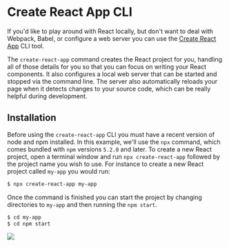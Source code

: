 # Create React App CLI
If you'd like to play around with React locally, but don't want to deal with Webpack, Babel, or configure a web server you can use the [Create React App](https://create-react-app.dev/) CLI tool. 

The `create-react-app` command creates the React project for you, handling all of those details for you so that you can focus on writing your React components. It also configures a local web server that can be started and stopped via the command line. The server also automatically reloads your page when it detects changes to your source code, which can be really helpful during development.

## Installation
Before using the `create-react-app` CLI you must have a recent version of node and npm installed. In this example, we'll use the `npx` command, which comes bundled with `npm` versions `5.2.0` and later. To create a new React project, open a terminal window and run `npx create-react-app` followed by the project name you wish to use. For instance to create a new React project called `my-app` you would run:

```bash
$ npx create-react-app my-app
```

Once the command is finished you can start the project by changing directories to `my-app` and then running the `npm start`.

```bash
$ cd my-app
$ cd npm start
```

<img src="https://camo.githubusercontent.com/29765c4a32f03bd01d44edef1cd674225e3c906b/68747470733a2f2f63646e2e7261776769742e636f6d2f66616365626f6f6b2f6372656174652d72656163742d6170702f323762343261632f73637265656e636173742e737667">
